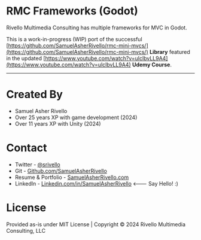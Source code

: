 
# RMC Frameworks (Godot)

Rivello Multimedia Consulting has multiple frameworks for MVC in Godot.

This is a work-in-progress (WIP) port of the successful [https://github.com/SamuelAsherRivello/rmc-mini-mvcs/](https://github.com/SamuelAsherRivello/rmc-mini-mvcs/) **Library** featured in the updated [https://www.youtube.com/watch?v=ulclbvLL9A4](https://www.youtube.com/watch?v=ulclbvLL9A4) **Udemy Course**.

-------

Created By
=============

- Samuel Asher Rivello 
- Over 25 years XP with game development (2024)
- Over 11 years XP with Unity (2024)

Contact
=============

- Twitter - <a href="https://twitter.com/srivello/">@srivello</a>
- Git - <a href="https://github.com/SamuelAsherRivello/">Github.com/SamuelAsherRivello</a>
- Resume & Portfolio - <a href="http://www.SamuelAsherRivello.com">SamuelAsherRivello.com</a>
- LinkedIn - <a href="https://Linkedin.com/in/SamuelAsherRivello">Linkedin.com/in/SamuelAsherRivello</a> <--- Say Hello! :)


License
=============

Provided as-is under MIT License | Copyright © 2024 Rivello Multimedia Consulting, LLC





